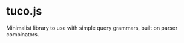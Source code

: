 tuco.js
=======

Minimalist library to use with simple query grammars, built on parser combinators.
